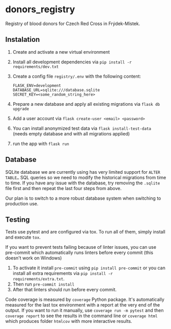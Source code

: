 # donors_registry

Registry of blood donors for Czech Red Cross in Frýdek-Místek.

## Instalation

1. Create and activate a new virtual environment
1. Install all development dependencies via `pip install -r requirements/dev.txt`
1. Create a config file `registry/.env` with the following content:

    ```
    FLASK_ENV=development
    DATABASE_URL=sqlite:///database.sqlite
    SECRET_KEY=<some_random_string_here>
    ```

1. Prepare a new database and apply all existing migrations via `flask db upgrade`

1. Add a user account via `flask create-user <email> <password>`

1. You can install anonymized test data via `flask install-test-data` (needs empty database and with all migrations applied)

1. run the app with `flask run`

## Database

SQLite database we are currently using has very limited support for `ALTER TABLE…` SQL queries so we need to modify
the historical migrations from time to time. If you have any issue with the database, try removing the `.sqlite` file
first and then repeat the last four steps from above.

Our plan is to switch to a more robust database system when switching to production use.

## Testing

Tests use pytest and are configured via tox. To run all of them, simply install and execute `tox`.

If you want to prevent tests failing because of linter issues,
you can use pre-commit which automatically runs linters before every commit
(this doesn't work on Windows)
1. To activate it install `pre-commit` using `pip install pre-commit` or you
can install all extra requirements via `pip install -r requirements/extra.txt`.
1. Then run `pre-commit install`
1. After that linters should run before every commit.

Code coverage is measured by `coverage` Python package. It's automatically measured for the last tox environment
with a report at the very end of the output. If you want to run it manually, use `coverage run -m pytest`
and then `coverage report` to see the results in the command line or `coverage html` which produces folder `htmlcov`
with more interactive results.

